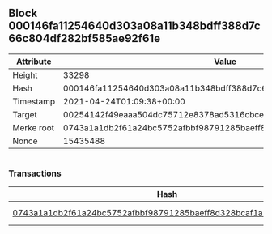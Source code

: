 ## Block 000146fa11254640d303a08a11b348bdff388d7c66c804df282bf585ae92f61e

Attribute | Value
--- | ---
Height | 33298
Hash | 000146fa11254640d303a08a11b348bdff388d7c66c804df282bf585ae92f61e
Timestamp | 2021-04-24T01:09:38+00:00
Target | 00254142f49eaaa504dc75712e8378ad5316cbcead634704b3734b6271167cc4
Merke root | 0743a1a1db2f61a24bc5752afbbf98791285baeff8d328bcaf1a18a476f02da2
Nonce | 15435488

```

```

### Transactions

Hash | Amount
--- | ---
[0743a1a1db2f61a24bc5752afbbf98791285baeff8d328bcaf1a18a476f02da2](0743a1a1db2f61a24bc5752afbbf98791285baeff8d328bcaf1a18a476f02da2.md) | 10.00000000 SKEPTI 
